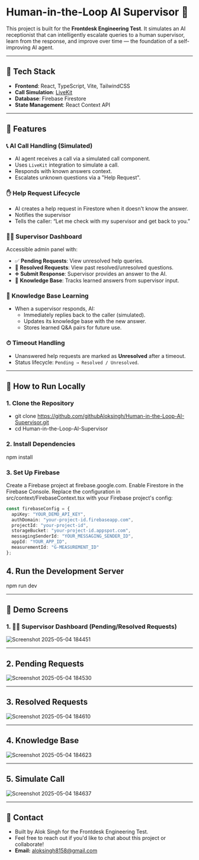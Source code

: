 # Human-in-the-Loop AI Supervisor 🚀

This project is built for the **Frontdesk Engineering Test**. It simulates an AI receptionist that can intelligently escalate queries to a human supervisor, learn from the response, and improve over time — the foundation of a self-improving AI agent.

---

## 🔧 Tech Stack

- **Frontend**: React, TypeScript, Vite, TailwindCSS
- **Call Simulation**: [LiveKit](https://livekit.io/)
- **Database**: Firebase Firestore
- **State Management**: React Context API

---

## 🧠 Features

### 📞 AI Call Handling (Simulated)

- AI agent receives a call via a simulated call component.
- Uses `LiveKit` integration to simulate a call.
- Responds with known answers context.
- Escalates unknown questions via a "Help Request".

### ✋ Help Request Lifecycle

- AI creates a help request in Firestore when it doesn't know the answer.
- Notifies the supervisor
- Tells the caller: “Let me check with my supervisor and get back to you.”

### 👨‍💻 Supervisor Dashboard

Accessible admin panel with:

- ✅ **Pending Requests**: View unresolved help queries.
- 💬 **Resolved Requests**: View past resolved/unresolved questions.
- ➕ **Submit Response**: Supervisor provides an answer to the AI.
- 📖 **Knowledge Base**: Tracks learned answers from supervisor input.

### 🔁 Knowledge Base Learning

- When a supervisor responds, AI:
  - Immediately replies back to the caller (simulated).
  - Updates its knowledge base with the new answer.
  - Stores learned Q&A pairs for future use.

### ⏱ Timeout Handling

- Unanswered help requests are marked as **Unresolved** after a timeout.
- Status lifecycle: `Pending → Resolved / Unresolved`.



---

## 🧪 How to Run Locally

### 1. Clone the Repository

- git clone https://github.com/githubAloksingh/Human-in-the-Loop-AI-Supervisor.git
- cd Human-in-the-Loop-AI-Supervisor

### 2. Install Dependencies
npm install

### 3. Set Up Firebase

Create a Firebase project at firebase.google.com.
Enable Firestore in the Firebase Console.
Replace the configuration in src/context/FirebaseContext.tsx with your Firebase project's config:

```ts
const firebaseConfig = {
  apiKey: "YOUR_DEMO_API_KEY",
  authDomain: "your-project-id.firebaseapp.com",
  projectId: "your-project-id",
  storageBucket: "your-project-id.appspot.com",
  messagingSenderId: "YOUR_MESSAGING_SENDER_ID",
  appId: "YOUR_APP_ID",
  measurementId: "G-MEASUREMENT_ID"
};
```


## 4. Run the Development Server
npm run dev

---

## 📸 Demo Screens
### 1. **👨‍💻 Supervisor Dashboard (Pending/Resolved Requests)**
![Screenshot 2025-05-04 184451](https://github.com/user-attachments/assets/5cea3a66-b4ba-476e-a733-f8ad9bed1351)

---

## 2. **Pending Requests**
![Screenshot 2025-05-04 184530](https://github.com/user-attachments/assets/2080ebe8-f59a-4240-b6f0-bb7cadc1ba00)

---

## 3. **Resolved Requests**
![Screenshot 2025-05-04 184610](https://github.com/user-attachments/assets/91b50508-0bba-4abb-90d8-412fc983df81)

---

## 4. **Knowledge Base**
![Screenshot 2025-05-04 184623](https://github.com/user-attachments/assets/f77f420d-b7e0-4e4e-abc8-0f6f8980f661)

---

## 5. **Simulate Call**
![Screenshot 2025-05-04 184637](https://github.com/user-attachments/assets/6bf700d3-7b9d-4a2f-99a7-1f4dca8407e5)

---

## 📩 Contact
- Built by Alok Singh for the Frontdesk Engineering Test.
- Feel free to reach out if you'd like to chat about this project or collaborate!
- **Email:** [aloksingh8158@gmail.com](mailto:aloksingh8158@gmail.com)





